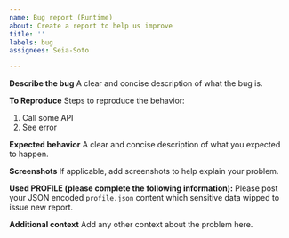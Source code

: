 ```yaml
---
name: Bug report (Runtime)
about: Create a report to help us improve
title: ''
labels: bug
assignees: Seia-Soto

---
```


**Describe the bug**
A clear and concise description of what the bug is.

**To Reproduce**
Steps to reproduce the behavior:
1. Call some API
2. See error

**Expected behavior**
A clear and concise description of what you expected to happen.

**Screenshots**
If applicable, add screenshots to help explain your problem.

**Used PROFILE (please complete the following information):**
Please post your JSON encoded `profile.json` content which sensitive data wipped to issue new report.

**Additional context**
Add any other context about the problem here.

